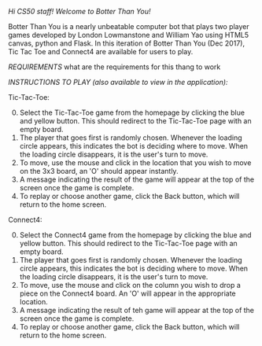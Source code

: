 *Hi CS50 staff! Welcome to Botter Than You!*

Botter Than You is a nearly unbeatable computer bot that plays two player games developed by London Lowmanstone and William Yao using HTML5 canvas, python and Flask. 
In this iteration of Botter Than You (Dec 2017), Tic Tac Toe and Connect4 are available for users to play.

*REQUIREMENTS*
what are the requirements for this thang to work


*INSTRUCTIONS TO PLAY (also available to view in the application):*

Tic-Tac-Toe:

0. Select the Tic-Tac-Toe game from the homepage by clicking the blue and yellow button. This should redirect to the Tic-Tac-Toe page with an empty board.
1. The player that goes first is randomly chosen. Whenever the loading circle appears, this indicates the bot is deciding where to move. When the loading circle disappears, it is the user's turn 
to move.
2. To move, use the mouse and click in the location that you wish to move on the 3x3 board, an 'O' should appear instantly.
3. A message indicating the result of the game will appear at the top of the screen once the game is complete.
4. To replay or choose another game, click the Back button, which will return to the home screen.

Connect4:

0. Select the Connect4 game from the homepage by clicking the blue and yellow button. This should redirect to the Tic-Tac-Toe page with an empty board.
1. The player that goes first is randomly chosen. Whenever the loading circle appears, this indicates the bot is deciding where to move. When the loading circle disappears, it is the user's turn 
to move.
2. To move, use the mouse and click on the column you wish to drop a piece on the Connect4 board. An 'O' will appear in the appropriate location.
3. A message indicating the result of teh game will appear at the top of the screen once the game is complete.
4. To replay or choose another game, click the Back button, which will return to the home screen.